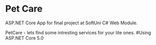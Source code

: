 # Pet Care

ASP.NET Core App for final project at SoftUni C# Web Module.
<p> PetCare - lets find some intresting services for your lite ones.
#Using ASP.NET Core 5.0
